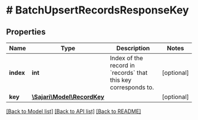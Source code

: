 # # BatchUpsertRecordsResponseKey

## Properties

| Name      | Type                                        | Description                                                              | Notes      |
| --------- | ------------------------------------------- | ------------------------------------------------------------------------ | ---------- |
| **index** | **int**                                     | Index of the record in &#x60;records&#x60; that this key corresponds to. | [optional] |
| **key**   | [**\Sajari\Model\RecordKey**](RecordKey.md) |                                                                          | [optional] |

[[Back to Model list]](../../README.md#models) [[Back to API list]](../../README.md#endpoints) [[Back to README]](../../README.md)
